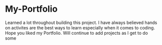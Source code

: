# My-Portfolio
Learned a lot throughout building this project. I have always believed hands on activites are the best ways to learn especially when it comes to coding. Hope you liked my Portfolio. Will continue to add projects as I get to do some
